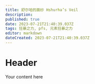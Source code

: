 ```yaml
---
title: 舒尔哈的面纱 Hshurha’s Veil
description: 
published: true
date: 2023-07-21T21:40:39.037Z
tags: 狂暴之力, pfs, 元素狂暴之力
editor: markdown
dateCreated: 2023-07-21T21:40:39.037Z
---
```


# Header
Your content here